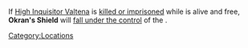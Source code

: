 If [High Inquisitor Valtena](High_Inquisitor_Valtena.md "wikilink") is
[killed or imprisoned](World_States.md "wikilink") while [](Emperor_Tengu.md) is alive and free, **Okran's Shield**
will [fall under the control](Town_Overrides.md "wikilink") of the [](03%20-%20Projects%20&%20Wikis/Kenshi/Kenshi%20Wiki/Kenshi%20Wiki%20Template/United_Cities.md).

[Category:Locations](Category:Locations "wikilink")